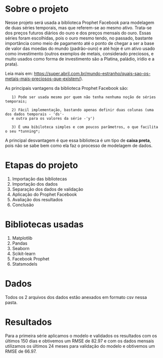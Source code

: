 # Sobre o projeto

Nesse projeto será usada a biblioteca Prophet Facebook para modelagem de duas séries temporais, mas que referem-se ao mesmo ativo. Trata-se dos preços futuros diários do ouro
e dos preços mensais do ouro. Essas séries foram escolhidas, pois o ouro mesmo tendo, no passado, bastante importância como meio de pagamento até o ponto de chegar a ser a base de valor das moedas do mundo (padrão-ouro) e até hoje é um ativo usado como investimento (outros exemplos de metais, considerado preciosos, e muito usados como forma de investimento são a Platina, paládio, irídio e a prata).

Leia mais em: https://super.abril.com.br/mundo-estranho/quais-sao-os-metais-mais-preciosos-que-existem/).

As principais vantagens da biblioteca Prophet Facebook são:

       1) Pode ser usada mesmo por quem não tenha nenhuma noção de séries temporais;
       
       2) Fácil implementação, bastando apenas definir duas colunas (uma dos dados temporais - 'ds'- 
       e outra para os valores da série -'y') 
       
       3) É uma bibiloteca simples e com poucos parâmetros, o que facilita o seu *tunning*;

A principal desvantagem  é que essa biblioteca é um tipo de **caixa preta**, pois não se sabe bem como ela faz o processo de modelagem de dados.       

# Etapas do projeto

1) Importação das bibliotecas
2) Importação dos dados
3) Separação dos dados de validação
4) Aplicação do Prophet Facebook
5) Avaliação dos resultados
6) Conclusão

# Bibliotecas usadas

1) Matplotlib
2) Pandas
3) Seaborn
4) Scikit-learn
5) Facebook Prophet
6) Statsmodels

# Dados
Todos os 2 arquivos dos dados estão anexados em formato csv nessa pasta.

# Resultados
Para a primeira série aplicamos o modelo e validados os resultados com os últimos 150 dias e obtivemos um RMSE de 82.97 e com os dados mensais utilizamos os últimos 24 meses para validação do modelo e obtivemos um RMSE de 66.97.
